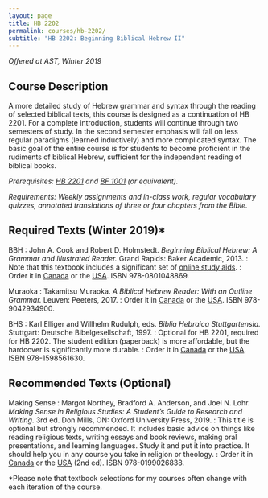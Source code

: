 ```yaml
---
layout: page
title: HB 2202
permalink: courses/hb-2202/
subtitle: "HB 2202: Beginning Biblical Hebrew II"
---
```


*Offered at AST, Winter 2019*

## Course Description

A more detailed study of Hebrew grammar and syntax through the reading
of selected biblical texts, this course is designed as a continuation of
HB 2201. For a complete introduction, students will continue through two
semesters of study. In the second semester emphasis will fall on less
regular paradigms (learned inductively) and more complicated syntax. The
basic goal of the entire course is for students to become proficient in
the rudiments of biblical Hebrew, sufficient for the independent reading
of biblical books.

*Prerequisites: [HB 2201](../hb-2201/) and [BF 1001](../bf-1001/) (or equivalent).*

*Requirements: Weekly assignments and in-class work, regular vocabulary
quizzes, annotated translations of three or four chapters from the
Bible.*


## Required Texts (Winter 2019)*

BBH
: John A. Cook and Robert D. Holmstedt. *Beginning Biblical Hebrew: A Grammar and Illustrated Reader.* Grand Rapids: Baker Academic, 2013.
: Note that this textbook includes a significant set of [online study aids](http://www.bakerpublishinggroup.com/books/beginning-biblical-hebrew/5629/students/esources).
: Order it in [Canada](https://amzn.to/2K51HHt) or the [USA](https://amzn.to/2K3Tq6A). ISBN 978-0801048869.

Muraoka
: Takamitsu Muraoka. *A Biblical Hebrew Reader: With an Outline Grammar.* Leuven: Peeters, 2017.
: Order it in [Canada](https://amzn.to/2NSJ1gt) or the [USA](https://amzn.to/2uW4hec). ISBN 978-9042934900.

BHS
: Karl Elliger and Willhelm Rudulph, eds. *Biblia Hebraica Stuttgartensia.* Stuttgart: Deutsche Bibelgesellschaft, 1997.
: Optional for HB 2201, required for HB 2202. The student edition (paperback) is more affordable, but the hardcover is significantly more durable.
: Order it in [Canada](https://amzn.to/2LwUtli) or the [USA](https://amzn.to/2K0sZ1L). ISBN 978-1598561630.

## Recommended Texts (Optional)

Making Sense
: Margot Northey, Bradford A. Anderson, and Joel N. Lohr. *Making Sense in Religious Studies: A Student’s Guide to Research and Writing*. 3rd ed. Don Mills, ON: Oxford University Press, 2019.
: This title is optional but strongly recommended. It includes basic advice on things like reading religious texts, writing essays and book reviews, making oral presentations, and learning languages. Study it and put it into practice. It should help you in any course you take in religion or theology.
: Order it in [Canada](https://amzn.to/2LKTIEf) or the [USA](https://amzn.to/2K5kjXJ) (2nd ed). ISBN 978-0199026838.

<!--
tk
: tk
: Order it in [Canada]() or the [USA]().
-->

*Please note that textbook selections for my courses often change with each iteration of the course.
